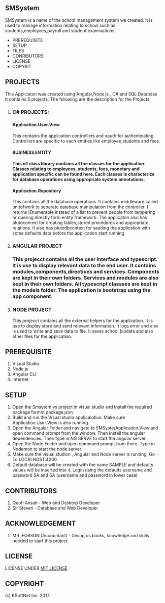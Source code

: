 ## SMSystem

SMSystem is a name of the school management system we created. It is used to manage 
information relating to school such as students,employees,payroll and student examinations.

<ul>
  <li>PREREQUISITE</li>
   <li>SETUP</li>
   <li>FILES</li>
   <li>CONRIBUTORS</li>
   <li>LICENSE</li>
   <li>COPYRIT</li>
</ul>

## PROJECTS 
This Applicaton was created using Angular,Node js , C# and SQL Database
It contains 5 projects. The following are the description for the Projects:
  <ol>
            <li> 
                   <h3> C# PROJECTS: <h3>
                      <h4> Application.User.View </h4>
                      <p>
                        This contains the application controlllers and oauth for authenticating. Controllers
                        are specific to each entities like employee,students and fees.
                      </p>
                     <h4>BUSINESS ENTITY<h4>
                      <p>
                        This c# class library contains all the classes for the application. Classes relating to employees,
                        students, fees, monetary and application specific can be found here. Each classes is characterize for 
                        database operations using appropriate system annotations.
                      </p>
                     <h4>Application.Repository</h4>
                      <p>
                        This contains all the database operations. It contains middleware called unitofwork to separate 
                        database manipulation from the controller. I returns IEnumerable instead of a list to prevent people
                        from tampering or quering directly form entity framework.
                        The applicaton also has plutocontext for creating tables,stored procedures and appropriate relations.
                        It also has plutodbcontext for seeding the application with some defaults data before the application 
                        start running.
                      </p>                
          </li>  
          <li>
                      <h3> ANGULAR PROJECT <h3>
                      <p>                        
                        This projecct contains all the user interface and typescript. It is use to 
                        display relevant data to the end user. It contains modules,components,directives
                        and services. Components are kept in their own folders. Services and modules 
                        are also kept in their own folders. All typescript classses are kept in
                        the models folder. The application is bootstrap using the app component.                        
                      </p>
        </li>                        
        <li>
                      <h3>NODE PROJECT</h3>
                      <p> 
                        This projecct contains all the external helpers for the application. It is use to 
                        display store and send relevant information. It logs error and also is used to 
                        write and save data to file. It saves school biodata and also other files for the 
                        application.
                      </p>        
       </li>          
  </ol>


## PREREQUISITE 
  <ol>
      <li>Visual Studio</li>
      <li>Node js</li>
      <li>Angular CLI</li>
      <li>Internet</li>
  </ol>
  
## SETUP

  <ol>
    <li>Open the Smsytem vs project in visual studio and install the required package formm package.json
    </li>
    <li>Build and run the Visual studio applicaiotion. Make sure Application.User.View is also running.
    </li>
    <li>Open the Angular Folder and navigate to SMSyste/Applicaiton.View and open command prompt from the window.
    Then install the angular dependencies. Then type in NG SERVE to start the angular server
    </li>
    <li>Open the Node Folder and open command prompt from there. Type in Nodemon to start the node server.
    </li>
    <li>Make sure the visual studion , Angular and Node server is running. Go To LOCALHOST:4200      
    </li>
    <li>Default database will be created with the name SAMPLE and defaults values will be inserted into it.
     Login using the defaults username and password SA and SA (username and password in lower case) 
    </li>
  </ol>

## CONTRIBUTORS

  <ol>
    <li>Quofi Ansah - Web and Desktop Developer
    </li>
    <li>Sir Steven - Database and Web Developer
    </li>
 </ol>

## ACKNOWLEDGEMENT

<ol>
    <li>MR. FORSON (Accountant) - Giving us books, knowledge and skills needed to start this project
    </li>
</ol>

## LICENSE

LICENSE UNDER [MIT LICENSE](LICENSE)

## COPYRIGHT

(c) KSoftNet Inc. 2017.
